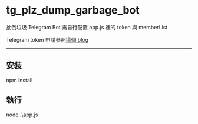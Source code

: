 # tg_plz_dump_garbage_bot

抽倒垃圾 Telegram Bot
需自行配置 app.js 裡的 token 與 memberList

Telegram token 申請參照[這個 blog](https://medium.com/@zaoldyeck9970/%E5%AF%A6%E6%88%B0%E7%AF%87-%E6%89%93%E9%80%A0%E4%BA%BA%E6%80%A7%E5%8C%96-telegram-bot-ed9bb5b8a6d9)

---

## 安裝

npm install

## 執行

node .\app.js
